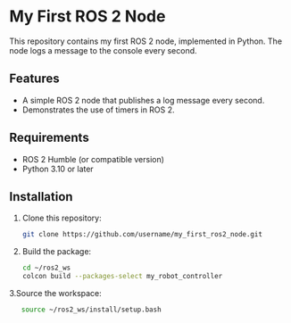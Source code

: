 # My First ROS 2 Node

This repository contains my first ROS 2 node, implemented in Python. The node logs a message to the console every second.

## Features
- A simple ROS 2 node that publishes a log message every second.
- Demonstrates the use of timers in ROS 2.

## Requirements
- ROS 2 Humble (or compatible version)
- Python 3.10 or later

## Installation
1. Clone this repository:
   ```bash
   git clone https://github.com/username/my_first_ros2_node.git

2. Build the package:
   ```bash
   cd ~/ros2_ws
   colcon build --packages-select my_robot_controller

3.Source the workspace:
   ```bash
      source ~/ros2_ws/install/setup.bash

